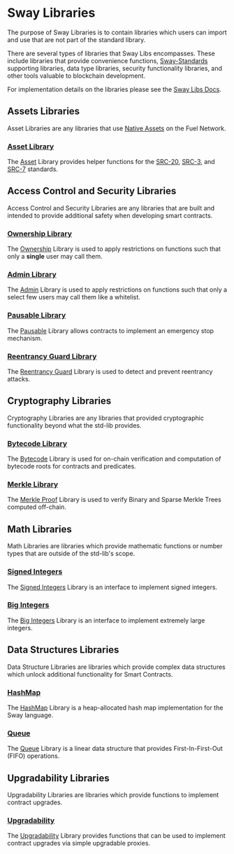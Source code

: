 # Sway Libraries

The purpose of Sway Libraries is to contain libraries which users can import and use that are not part of the standard library.

There are several types of libraries that Sway Libs encompasses. These include libraries that provide convenience functions, [Sway-Standards](https://github.com/FuelLabs/sway-standards) supporting libraries, data type libraries, security functionality libraries, and other tools valuable to blockchain development.

For implementation details on the libraries please see the [Sway Libs Docs](https://fuellabs.github.io/sway-libs/master/sway_libs/).

## Assets Libraries

Asset Libraries are any libraries that use [Native Assets](https://docs.fuel.network/docs/sway/blockchain-development/native_assets) on the Fuel Network.

### [Asset Library](./asset/index.md)

The [Asset](./asset/index.md) Library provides helper functions for the [SRC-20](https://docs.fuel.network/docs/sway-standards/src-20-native-asset/), [SRC-3](https://docs.fuel.network/docs/sway-standards/src-3-minting-and-burning/), and [SRC-7](https://docs.fuel.network/docs/sway-standards/src-7-asset-metadata/) standards.

## Access Control and Security Libraries

Access Control and Security Libraries are any libraries that are built and intended to provide additional safety when developing smart contracts.

### [Ownership Library](./ownership/index.md)

The [Ownership](./ownership/index.md) Library is used to apply restrictions on functions such that only a **single** user may call them.

### [Admin Library](./admin/index.md)

The [Admin](./admin/index.md) Library is used to apply restrictions on functions such that only a select few users may call them like a whitelist.

### [Pausable Library](./pausable/index.md)

The [Pausable](./pausable/index.md) Library allows contracts to implement an emergency stop mechanism.

### [Reentrancy Guard Library](./reentrancy/index.md)

The [Reentrancy Guard](./reentrancy/index.md) Library is used to detect and prevent reentrancy attacks.

## Cryptography Libraries

Cryptography Libraries are any libraries that provided cryptographic functionality beyond what the std-lib provides.

### [Bytecode Library](./bytecode/index.md)

The [Bytecode](./bytecode/index.md) Library is used for on-chain verification and computation of bytecode roots for contracts and predicates.

### [Merkle Library](./merkle/index.md)

The [Merkle Proof](./merkle/index.md) Library is used to verify Binary and Sparse Merkle Trees computed off-chain.

## Math Libraries

Math Libraries are libraries which provide mathematic functions or number types that are outside of the std-lib's scope.

### [Signed Integers](./signed_integers/index.md)

The [Signed Integers](./signed_integers/index.md) Library is an interface to implement signed integers.

### [Big Integers](./bigint/index.md)

The [Big Integers](./bigint/index.md) Library is an interface to implement extremely large integers.

## Data Structures Libraries

Data Structure Libraries are libraries which provide complex data structures which unlock additional functionality for Smart Contracts.

### [HashMap](./hash_map/index.md)

The [HashMap](./hash_map/index.md) Library is a heap-allocated hash map implementation for the Sway language.

### [Queue](./queue/index.md)

The [Queue](./queue/index.md) Library is a linear data structure that provides First-In-First-Out (FIFO) operations.

## Upgradability Libraries

Upgradability Libraries are libraries which provide functions to implement contract upgrades.

### [Upgradability](./upgradability/index.md)

The [Upgradability](./upgradability/index.md) Library provides functions that can be used to implement contract upgrades via simple upgradable proxies.
